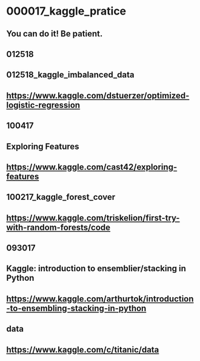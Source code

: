 # 000017_kaggle_pratice
## You can do it! Be patient.

## 012518
## 012518_kaggle_imbalanced_data
## https://www.kaggle.com/dstuerzer/optimized-logistic-regression

## 100417
## Exploring Features
## https://www.kaggle.com/cast42/exploring-features

## 100217_kaggle_forest_cover
## https://www.kaggle.com/triskelion/first-try-with-random-forests/code

## 093017

## Kaggle: introduction to ensemblier/stacking in Python
## https://www.kaggle.com/arthurtok/introduction-to-ensembling-stacking-in-python
## data
## https://www.kaggle.com/c/titanic/data
